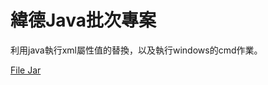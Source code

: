 # 緯德Java批次專案

利用java執行xml屬性值的替換，以及執行windows的cmd作業。

[File Jar](./out/artifacts/XmlAttrChange_jar/XmlAttrChange.jar)
